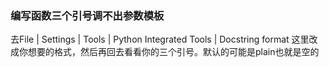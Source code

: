 ### 编写函数三个引号调不出参数模板

去File | Settings | Tools | Python Integrated Tools | Docstring format 这里改成你想要的格式，然后再回去看看你的三个引号。默认的可能是plain也就是空的